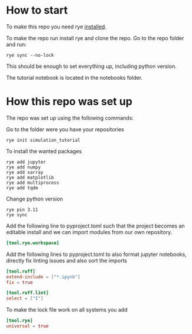 # How to start

To make this repo you need rye [installed](https://rye.astral.sh/guide/installation/).

To make the repo run install rye and clone the repo.
Go to the repo folder and run:

```shell
rye sync --no-lock
```

This should be enough to set everything up, including python version.

The tutorial notebook is located in the notebooks folder.

# How this repo was set up

The repo was set up using the following commands:

Go to the folder were you have your repositories

```shell
rye init simulation_tutorial
```

To install the wanted packages 
```shell
rye add jupyter
rye add numpy
rye add xarray
rye add matplotlib
rye add multiprocess
rye add tqdm
```

Change python version
```shell
rye pin 3.11
rye sync
```

Add the following line to pyproject.toml such that the project becomes an editable install and we can import modules from our own repository.
```toml
[tool.rye.workspace]
```

Add the following lines to pyproject.toml to also format jupyter notebooks, directly fix linting issues and also sort the imports
```toml
[tool.ruff]
extend-include = ["*.ipynb"]
fix = true

[tool.ruff.lint]
select = ["I"]
```

To make the lock file work on all systems you add
```toml
[tool.rye]
universal = true
```


